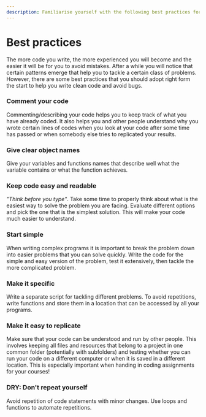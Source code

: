 ```yaml
---
description: Familiarise yourself with the following best practices for coding.
---
```


# Best practices

The more code you write, the more experienced you will become and the easier it will be for you to avoid mistakes. After a while you will notice that certain patterns emerge that help you to tackle a certain class of problems. However, there are some best practices that you should adopt right form the start to help you write clean code and avoid bugs.

### Comment your code

Commenting/describing your code helps you to keep track of what you have already coded. It also helps you and other people understand why you wrote certain lines of codes when you look at your code after some time has passed or when somebody else tries to replicated your results.

### **Give clear object names**

Give your variables and functions names that describe well what the variable contains or what the function achieves.

### **Keep code easy and readable**

_"Think before you type"_. Take some time to properly think about what is the easiest way to solve the problem you are facing. Evaluate different options and pick the one that is the simplest solution. This will make your code much easier to understand.

### **Start simple**

When writing complex programs it is important to break the problem down into easier problems that you can solve quickly. Write the code for the simple and easy version of the problem, test it extensively, then tackle the more complicated problem.

### Make it specific

Write a separate script for tackling different problems. To avoid repetitions, write functions and store them in a location that can be accessed by all your programs.

### **Make it easy to replicate**

Make sure that your code can be understood and run by other people. This involves keeping all files and resources that belong to a project in one common folder \(potentially with subfolders\) and testing whether you can run your code on a different computer or when it is saved in a different location. This is especially important when handing in coding assignments for your courses!

### **DRY: Don't repeat yourself**

Avoid repetition of code statements with minor changes. Use loops and functions to automate repetitions.

